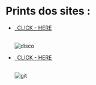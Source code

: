 # Prints dos sites :

- <div>
  <div>
    <a href="https://carlosvarao.github.io/Clones-de-Sites/Clone-Login-Discord/index.html" target="_blank">
    <img align="center" alt="" src="https://img.shields.io/badge/Discord-7289DA?style=for-the-badge&logo=discord&logoColor=white">&ensp;<span>CLICK - HERE</span>
    </a>
  </div><br>
  
  ![disco](https://github.com/CarlosVarao/Clones-de-Sites/assets/127850509/ae1b65bf-cdd5-45dc-8966-9685f29b792c) 
</div>

- <div>
  <div>
    <a href="https://carlosvarao.github.io/Clones-de-Sites/Clone-Login-GitHub/index.html" target="_blank">
    <img align="center" alt="" src="https://img.shields.io/badge/GitHub-100000?style=for-the-badge&logo=github&logoColor=white">&ensp;<span>CLICK - HERE</span>
    </a>
  </div><br>
  
  ![git](https://github.com/CarlosVarao/Clones-de-Sites/assets/127850509/a661cfe8-ffaf-4579-8d8c-5da762cf8986)
</div>










